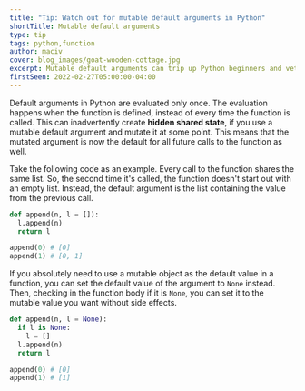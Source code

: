 ```yaml
---
title: "Tip: Watch out for mutable default arguments in Python"
shortTitle: Mutable default arguments
type: tip
tags: python,function
author: maciv
cover: blog_images/goat-wooden-cottage.jpg
excerpt: Mutable default arguments can trip up Python beginners and veterans alike. Here's a quick workaround to deal with them.
firstSeen: 2022-02-27T05:00:00-04:00
---
```


Default arguments in Python are evaluated only once. The evaluation happens when the function is defined, instead of every time the function is called. This can inadvertently create **hidden shared state**, if you use a mutable default argument and mutate it at some point. This means that the mutated argument is now the default for all future calls to the function as well.

Take the following code as an example. Every call to the function shares the same list. So, the second time it's called, the function doesn't start out with an empty list. Instead, the default argument is the list containing the value from the previous call.

```py
def append(n, l = []):
  l.append(n)
  return l

append(0) # [0]
append(1) # [0, 1]
```

If you absolutely need to use a mutable object as the default value in a function, you can set the default value of the argument to `None` instead. Then, checking in the function body if it is `None`, you can set it to the mutable value you want without side effects.

```py
def append(n, l = None):
  if l is None:
    l = []
  l.append(n)
  return l

append(0) # [0]
append(1) # [1]
```
